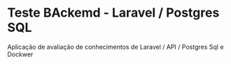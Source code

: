 # Teste BAckemd - Laravel / Postgres SQL
Aplicação de avaliação de conhecimentos de Laravel / API / Postgres Sql e Dockwer
